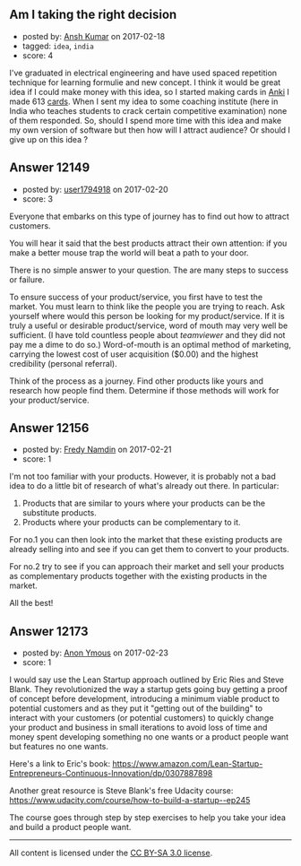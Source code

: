 ## Am I taking the right decision

- posted by: [Ansh Kumar](https://stackexchange.com/users/4325145/ansh-kumar) on 2017-02-18
- tagged: `idea`, `india`
- score: 4

I've graduated in electrical engineering and have used spaced repetition technique for learning formulie and new concept. I think it would be great idea if I could make money with this idea, so I started making cards in [Anki][1] I made 613 [cards][2]. When I sent my idea to some coaching institute (here in India who teaches students to crack certain competitive examination) none of them responded. So, should I spend more time with this idea and make my own version of software but then how will I attract audience? Or should I give up on this idea ?   


  [1]: https://apps.ankiweb.net/
  [2]: https://ankiweb.net/shared/info/1460254598


## Answer 12149

- posted by: [user1794918](https://stackexchange.com/users/2004710/user1794918) on 2017-02-20
- score: 3

Everyone that embarks on this type of journey has to find out how to attract customers. 

You will hear it said that the best products attract their own attention: if you make a better mouse trap the world will beat a path to your door. 

There is no simple answer to your question. The are many steps to success or failure. 

To ensure success of your product/service, you first have to test the market. You must learn to think like the people you are trying to reach. Ask yourself where would this person be looking for my product/service.  If it is truly a useful or desirable product/service, word of mouth may very well be sufficient. (I have told countless people about *teamviewer* and they did not pay me a dime to do so.)  Word-of-mouth is an optimal method of marketing, carrying the lowest cost of user acquisition ($0.00) and the highest credibility (personal referral).   

Think of the process as a journey.  Find other products like yours and research how people find them. Determine if those methods will work for your product/service.


## Answer 12156

- posted by: [Fredy Namdin](https://stackexchange.com/users/10291811/fredy-namdin) on 2017-02-21
- score: 1

I'm not too familiar with your products. However, it is probably not a bad idea to do a little bit of research of what's already out there. In particular:

1. Products that are similar to yours where your products can be the substitute products.
2. Products where your products can be complementary to it.

For no.1 you can then look into the market that these existing products are already selling into and see if you can get them to convert to your products.

For no.2 try to see if you can approach their market and sell your products as complementary products together with the existing products in the market.

All the best!


## Answer 12173

- posted by: [Anon Ymous](https://stackexchange.com/users/2934849/anon-ymous) on 2017-02-23
- score: 1

I would say use the Lean Startup approach outlined by Eric Ries and Steve Blank. They revolutionized the way a startup gets going buy getting a proof of concept before development, introducing a minimum viable product to potential customers and as they put it "getting out of the building" to interact with your customers (or potential customers) to quickly change your product and business in small iterations to avoid loss of time and money spent developing something no one wants or a product people want but features no one wants.

Here's a link to Eric's book: https://www.amazon.com/Lean-Startup-Entrepreneurs-Continuous-Innovation/dp/0307887898

Another great resource is Steve Blank's free Udacity course: https://www.udacity.com/course/how-to-build-a-startup--ep245

The course goes through step by step exercises to help you take your idea and build a product people want. 

 



---

All content is licensed under the [CC BY-SA 3.0 license](https://creativecommons.org/licenses/by-sa/3.0/).
